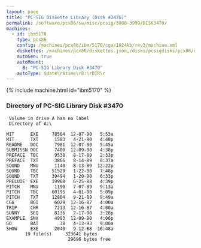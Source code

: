 ```yaml
---
layout: page
title: "PC-SIG Diskette Library (Disk #3470)"
permalink: /software/pcx86/sw/misc/pcsig/3000-3999/DISK3470/
machines:
  - id: ibm5170
    type: pcx86
    config: /machines/pcx86/ibm/5170/cga/1024kb/rev3/machine.xml
    diskettes: /machines/pcx86/diskettes.json,/disks/pcsigdisks/pcx86/diskettes.json
    autoGen: true
    autoMount:
      B: "PC-SIG Library Disk #3470"
    autoType: $date\r$time\rB:\rDIR\r
---
```


{% include machine.html id="ibm5170" %}

### Directory of PC-SIG Library Disk #3470

     Volume in drive A has no label
     Directory of A:\

    MIT      EXE     78504  12-07-90   5:53a
    MIT      TXT      1583   4-21-90   4:48p
    README   DOC      7981  12-07-90   5:45a
    SUBMISSN DOC      7400  12-09-90   4:38p
    PREFACE  TBC      9538   8-17-89   2:33p
    PREFACE  TXT      3866   8-14-89   8:37a
    SOUND    MNU      1140   8-13-89  12:22p
    SOUND    TBC     51529   1-22-90   7:48p
    SOUND    TXT     39494   1-20-90   6:33p
    PRELUDE  EXE     19968   6-25-88   4:39p
    PITCH    MNU      1190   7-07-89   9:13a
    PITCH    TBC     60195   4-01-90   5:09p
    PITCH    TXT     12804   9-21-89   9:49a
    CGA      BGI      6029  12-16-87   4:00a
    TRIP     CHR      7213  12-16-87   4:00a
    SUNNY    SEQ      8136   2-17-90   3:28p
    EXAMPLE  SNX      4993  12-09-90   4:06p
    GO       BAT        38   4-13-93   9:00a
    SHOW     EXE      2040   9-12-88  10:48a
           19 file(s)     323641 bytes
                           29696 bytes free
